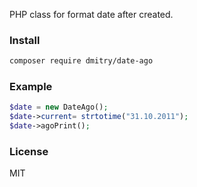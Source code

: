 PHP class for format date after created.


### Install ###

```bash
composer require dmitry/date-ago
```

### Example ###

```php
$date = new DateAgo();
$date->current= strtotime("31.10.2011");
$date->agoPrint();
```

### License ### 
MIT
